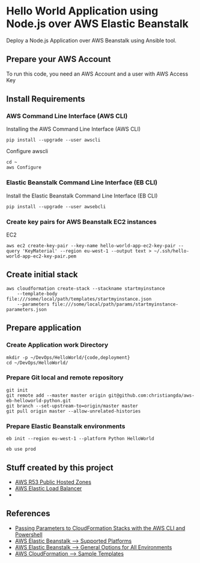 # Hello World Application using Node.js over AWS Elastic Beanstalk

Deploy a Node.js Application over AWS Beanstalk using Ansible tool.

## Prepare your AWS Account

To run this code, you need an AWS Account and a user with AWS Access Key

## Install Requirements

### AWS Command Line Interface (AWS CLI)

Installing the AWS Command Line Interface (AWS CLI)
```
pip install --upgrade --user awscli
```

Configure awscli
```
cd ~
aws Configure
```

### Elastic Beanstalk Command Line Interface (EB CLI)
Install the Elastic Beanstalk Command Line Interface (EB CLI)
```
pip install --upgrade --user awsebcli
```

### Create key pairs for AWS Beanstalk EC2 instances

EC2
```
aws ec2 create-key-pair --key-name hello-world-app-ec2-key-pair --query 'KeyMaterial' --region eu-west-1 --output text > ~/.ssh/hello-world-app-ec2-key-pair.pem
```

## Create initial stack

```
aws cloudformation create-stack --stackname startmyinstance  
    --template-body file:///some/local/path/templates/startmyinstance.json
    --parameters file:///some/local/path/params/startmyinstance-parameters.json
```

## Prepare application

### Create Application work Directory
```
mkdir -p ~/DevOps/HelloWorld/{code,deployment}
cd ~/DevOps/HelloWorld/
```
### Prepare Git local and remote repository
```
git init
git remote add --master master origin git@github.com:christiangda/aws-eb-helloworld-python.git
git branch --set-upstream-to=origin/master master
git pull origin master --allow-unrelated-histories
```

### Prepare Elastic Beanstalk environments
```
eb init --region eu-west-1 --platform Python HelloWorld

eb use prod
```

## Stuff created by this project
* [AWS R53 Public Hosted Zones](http://docs.aws.amazon.com/Route53/latest/DeveloperGuide/AboutHZWorkingWith.html)
* [AWS Elastic Load Balancer](https://aws.amazon.com/elasticloadbalancing/)
* []()

## References
* [Passing Parameters to CloudFormation Stacks with the AWS CLI and Powershell](https://aws.amazon.com/es/blogs/devops/passing-parameters-to-cloudformation-stacks-with-the-aws-cli-and-powershell/)
* [AWS Elastic Beanstalk --> Supported Platforms](http://docs.aws.amazon.com/elasticbeanstalk/latest/dg/concepts.platforms.html#concepts.platforms.nodejs)
* [AWS Elastic Beanstalk --> General Options for All Environments](http://docs.aws.amazon.com/elasticbeanstalk/latest/dg/command-options-general.html#command-options-general-elasticbeanstalkhealthreporting)
* [AWS CloudFormation --> Sample Templates](http://docs.aws.amazon.com/AWSCloudFormation/latest/UserGuide/sample-templates-services-us-west-2.html#w2ab2c21c48c13c29)
